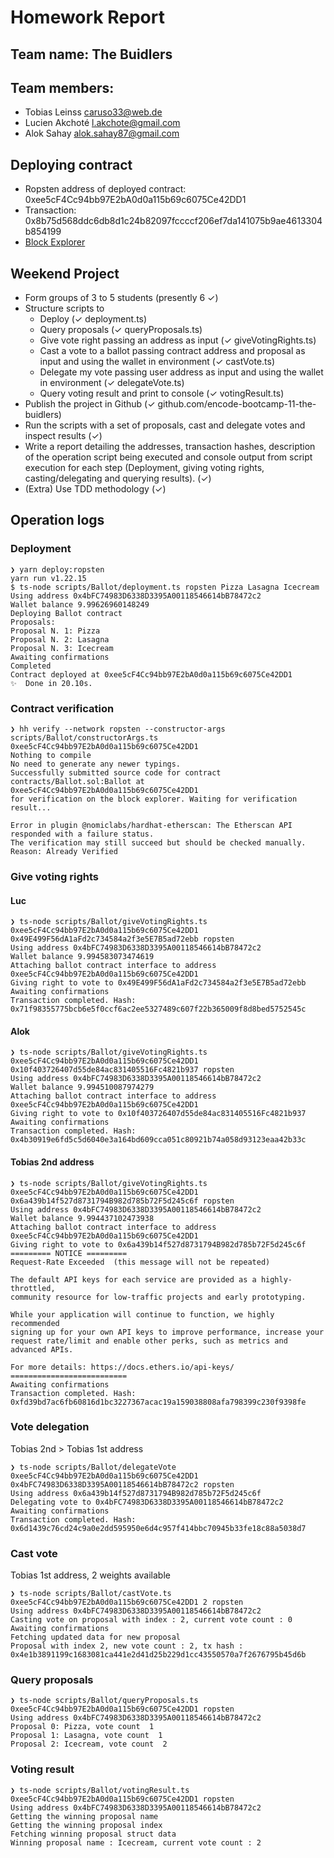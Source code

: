# Homework Report

## Team name: The Buidlers

## Team members:
* Tobias Leinss <caruso33@web.de>
* Lucien Akchoté <l.akchote@gmail.com>
* Alok Sahay <alok.sahay87@gmail.com>

## Deploying contract

- Ropsten address of deployed contract: 0xee5cF4Cc94bb97E2bA0d0a115b69c6075Ce42DD1
- Transaction: 0x8b75d568ddc6db8d1c24b82097fccccf206ef7da141075b9ae4613304b854199
- [Block Explorer](https://ropsten.etherscan.io/address/0xee5cF4Cc94bb97E2bA0d0a115b69c6075Ce42DD1)

## Weekend Project

- Form groups of 3 to 5 students (presently 6 ✓)
- Structure scripts to
  - Deploy (✓ deployment.ts)
  - Query proposals (✓ queryProposals.ts)
  - Give vote right passing an address as input (✓ giveVotingRights.ts)
  - Cast a vote to a ballot passing contract address and proposal as input and using the wallet in environment (✓ castVote.ts)
  - Delegate my vote passing user address as input and using the wallet in environment (✓ delegateVote.ts)
  - Query voting result and print to console (✓ votingResult.ts)
- Publish the project in Github (✓ github.com/encode-bootcamp-11-the-buidlers)
- Run the scripts with a set of proposals, cast and delegate votes and inspect results (✓)
- Write a report detailing the addresses, transaction hashes, description of the operation script being executed and console output from script execution for each step (Deployment, giving voting rights, casting/delegating and querying results). (✓)
- (Extra) Use TDD methodology (✓)

## Operation logs

### Deployment

```shell
❯ yarn deploy:ropsten
yarn run v1.22.15
$ ts-node scripts/Ballot/deployment.ts ropsten Pizza Lasagna Icecream
Using address 0x4bFC74983D6338D3395A00118546614bB78472c2
Wallet balance 9.99626960148249
Deploying Ballot contract
Proposals:
Proposal N. 1: Pizza
Proposal N. 2: Lasagna
Proposal N. 3: Icecream
Awaiting confirmations
Completed
Contract deployed at 0xee5cF4Cc94bb97E2bA0d0a115b69c6075Ce42DD1
✨  Done in 20.10s.
```

### Contract verification

```shell
❯ hh verify --network ropsten --constructor-args scripts/Ballot/constructorArgs.ts 0xee5cF4Cc94bb97E2bA0d0a115b69c6075Ce42DD1
Nothing to compile
No need to generate any newer typings.
Successfully submitted source code for contract
contracts/Ballot.sol:Ballot at 0xee5cF4Cc94bb97E2bA0d0a115b69c6075Ce42DD1
for verification on the block explorer. Waiting for verification result...

Error in plugin @nomiclabs/hardhat-etherscan: The Etherscan API responded with a failure status.
The verification may still succeed but should be checked manually.
Reason: Already Verified
```

### Give voting rights

#### Luc

```shell
❯ ts-node scripts/Ballot/giveVotingRights.ts 0xee5cF4Cc94bb97E2bA0d0a115b69c6075Ce42DD1 0x49E499F56dA1aFd2c734584a2f3e5E7B5ad72ebb ropsten
Using address 0x4bFC74983D6338D3395A00118546614bB78472c2
Wallet balance 9.994583073474619
Attaching ballot contract interface to address 0xee5cF4Cc94bb97E2bA0d0a115b69c6075Ce42DD1
Giving right to vote to 0x49E499F56dA1aFd2c734584a2f3e5E7B5ad72ebb
Awaiting confirmations
Transaction completed. Hash: 0x71f98355775bcb6e5f0ccf6ac2ee5327489c607f22b365009f8d8bed5752545c
```

#### Alok

```shell
❯ ts-node scripts/Ballot/giveVotingRights.ts 0xee5cF4Cc94bb97E2bA0d0a115b69c6075Ce42DD1 0x10f403726407d55de84ac831405516Fc4821b937 ropsten
Using address 0x4bFC74983D6338D3395A00118546614bB78472c2
Wallet balance 9.994510087974279
Attaching ballot contract interface to address 0xee5cF4Cc94bb97E2bA0d0a115b69c6075Ce42DD1
Giving right to vote to 0x10f403726407d55de84ac831405516Fc4821b937
Awaiting confirmations
Transaction completed. Hash: 0x4b30919e6fd5c5d6040e3a164bd609cca051c80921b74a058d93123eaa42b33c
```

#### Tobias 2nd address

```shell
❯ ts-node scripts/Ballot/giveVotingRights.ts 0xee5cF4Cc94bb97E2bA0d0a115b69c6075Ce42DD1 0x6a439b14f527d8731794B982d785b72F5d245c6f ropsten
Using address 0x4bFC74983D6338D3395A00118546614bB78472c2
Wallet balance 9.994437102473938
Attaching ballot contract interface to address 0xee5cF4Cc94bb97E2bA0d0a115b69c6075Ce42DD1
Giving right to vote to 0x6a439b14f527d8731794B982d785b72F5d245c6f
========= NOTICE =========
Request-Rate Exceeded  (this message will not be repeated)

The default API keys for each service are provided as a highly-throttled,
community resource for low-traffic projects and early prototyping.

While your application will continue to function, we highly recommended
signing up for your own API keys to improve performance, increase your
request rate/limit and enable other perks, such as metrics and advanced APIs.

For more details: https://docs.ethers.io/api-keys/
==========================
Awaiting confirmations
Transaction completed. Hash: 0xfd39bd7ac6fb60816d1bc3227367acac19a159038808afa798399c230f9398fe
```

### Vote delegation

Tobias 2nd > Tobias 1st address

```shell
❯ ts-node scripts/Ballot/delegateVote 0xee5cF4Cc94bb97E2bA0d0a115b69c6075Ce42DD1 0x4bFC74983D6338D3395A00118546614bB78472c2 ropsten
Using address 0x6a439b14f527d8731794B982d785b72F5d245c6f
Delegating vote to 0x4bFC74983D6338D3395A00118546614bB78472c2
Awaiting confirmations
Transaction completed. Hash: 0x6d1439c76cd24c9a0e2dd595950e6d4c957f414bbc70945b33fe18c88a5038d7
```

### Cast vote

Tobias 1st address, 2 weights available

```shell
❯ ts-node scripts/Ballot/castVote.ts 0xee5cF4Cc94bb97E2bA0d0a115b69c6075Ce42DD1 2 ropsten
Using address 0x4bFC74983D6338D3395A00118546614bB78472c2
Casting vote on proposal with index : 2, current vote count : 0
Awaiting confirmations
Fetching updated data for new proposal
Proposal with index 2, new vote count : 2, tx hash : 0x4e1b3891199c1683081ca441e2d41d25b229d1cc43550570a7f2676795b45d6b
```

### Query proposals

```shell
❯ ts-node scripts/Ballot/queryProposals.ts 0xee5cF4Cc94bb97E2bA0d0a115b69c6075Ce42DD1 ropsten
Using address 0x4bFC74983D6338D3395A00118546614bB78472c2
Proposal 0: Pizza, vote count  1
Proposal 1: Lasagna, vote count  1
Proposal 2: Icecream, vote count  2
```

### Voting result

```shell
❯ ts-node scripts/Ballot/votingResult.ts 0xee5cF4Cc94bb97E2bA0d0a115b69c6075Ce42DD1 ropsten
Using address 0x4bFC74983D6338D3395A00118546614bB78472c2
Getting the winning proposal name
Getting the winning proposal index
Fetching winning proposal struct data
Winning proposal name : Icecream, current vote count : 2
```

